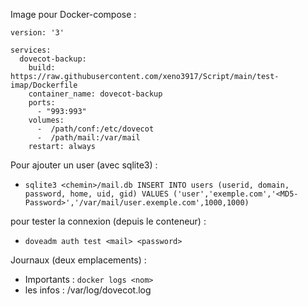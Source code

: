 Image pour Docker-compose :
```
version: '3'

services:
  dovecot-backup:
    build: https://raw.githubusercontent.com/xeno3917/Script/main/test-imap/Dockerfile
    container_name: dovecot-backup
    ports:
      - "993:993"
    volumes:
      -  /path/conf:/etc/dovecot
      -  /path/mail:/var/mail
    restart: always
```

Pour ajouter un user (avec sqlite3) :
- `sqlite3 <chemin>/mail.db INSERT INTO users (userid, domain, password, home, uid, gid) VALUES ('user','exemple.com','<MD5-Password>','/var/mail/user.exemple.com',1000,1000)`

pour tester la connexion (depuis le conteneur) :
- `doveadm auth test <mail> <password>`

Journaux (deux emplacements) :
- Importants : `docker logs <nom>`
- les infos : /var/log/dovecot.log
